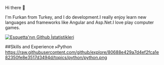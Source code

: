 Hi there  👋


I'm Furkan from Turkey, and I do  development.I really enjoy learn new languages and  frameworks like Angular and
Asp.Net.I love play computer games.

[![Esquetta'nın Github İstatistikleri](https://github-readme-stats.vercel.app/api?username=Esquetta)](https://github.com/anuraghazra/github-readme-stats)

##Skills and Experience
⫸Python https://raw.githubusercontent.com/github/explore/80688e429a7d4ef2fca1e82350fe8e3517d3494d/topics/python/python.png


